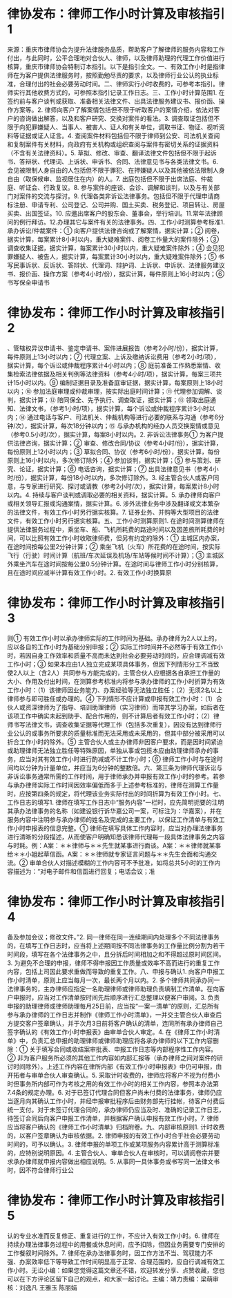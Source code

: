 # 律协发布：律师工作小时计算及审核指引1

来源：重庆市律师协会为提升法律服务品质，帮助客户了解律师的服务内容和工作付出，与此同时，公平合理地对合伙人、律师，以及律师助理的代理工作价值进行核算，重庆市律师协会特制订本指引。以下是指引全文。一、有效工作小时是指律师在为客户提供法律服务时，按照勤勉尽责的要求，以及律师行业公认的执业标准，合理付出的社会必要劳动时间。二、律师实行小时收费的，可参考本指引。律师实行其他收费方式的，可参照本指引记录工作日志。三、工作小时计算范围1. 在签约前与客户谈判或获取、准备相关法律文件、出具法律服务建议书、报价函、操作方案等。2. 律师向客户了解案情包括但不限于听取客户的案情介绍，依法对客户的咨询做出解答，以及和客户研究、交换对案件的看法。3. 调查取证包括但不限于向犯罪嫌疑人、当事人、被害人、证人和有关单位，调取书证、物证、视听资料等证据或证人证言。4. 查阅案件材料包括但不限于律师到公安、司法机关查阅和复制案件有关材料，向政府有关机构或组织查阅与案件有密切关系的证据资料（不含有关法律资料）。5. 草拟、修改、审查、翻译法律文件包括但不限于起诉书、答辩状、代理词、上诉状、申诉书、合同、法律意见书与各类法律文书。6. 会见被限制人身自由的人包括但不限于罪犯、在押嫌疑人以及其他被依法限制人身自由（取保候审、监视居住在内）的人。7. 出庭包括但不限于出席法庭、仲裁庭、听证会、行政复议。8. 参与案件的座谈、会诊、调解和谈判，以及与有关部门对案件的交流与探讨。9. 代理各类非诉讼法律事务。包括但不限于代理申请商标注册、申请专利、公司登记、公司并购、国土买卖、税务登记、项目转让、房屋买卖、出国签证。10. 应邀出席客户的股东会、董事会，举行培训。11.常年法律顾问的例行拜访。12.办理其它与案件有关的法律事务。四、工作小时测算参考标准1. 承办诉讼/仲裁案件：① 向客户提供法律咨询或了解案情，据实计算；② 阅卷，据实计算，每案累计8小时以内，重大疑难案件、阅卷工作量大的案件除外；③ 调查收集证据，据实计算，每案累计30小时以内，重大疑难案件除外；④ 会见犯罪嫌疑人、被告人，据实计算，每案累计30小时以内，重大疑难案件除外；⑤ 书写民事诉状、反诉状、答辩状、代理词、辩护词、上诉状、申诉状、法律服务建议书、报价函、操作方案（参考4小时/份），据实计算，每件原则上16小时以内；⑥ 书写保全申请书

# 律协发布：律师工作小时计算及审核指引2

、管辖权异议申请书、鉴定申请书、案件进展报告（参考2小时/份），据实计算，每件原则上13小时以内；⑦ 代理立案、上诉及缴纳诉讼费用（参考2小时/项），据实计算，每个诉讼或仲裁程序累计4小时以内；⑧ 庭前准备工作熟悉案情、收集检索法律依据及相关判例等法律资料（参考4小时/项），据实计算，每案三项共计15小时以内。⑨ 编制证据目录及准备庭审证据，据实计算，每案原则上18小时以内；⑩ 参加法庭审理或仲裁审理，按实际出庭时间计算；⑪ 代理参加调解、谈判，据实计算；⑫ 陪同保全、先予执行、调查取证，据实计算；⑬ 领取出庭通知、法律文书，（参考1小时/项），据实计算，每个诉讼或仲裁程序累计3小时以内；⑭ 通过电话与客户、司法机关、仲裁机构等进行必要的联系与沟通（参考6分钟/次），据实计算，每次18分钟以内；⑮ 与承办机构的经办人员交换案情或意见（参考0.5小时/次），据实计算，每案8小时以内。2. 非诉讼法律事务① 为客户提供法律咨询，据实计算；② 审查、修改合同/协议（参考4小时/份），据实计算，每份原则上12小时以内；③ 草拟合同、协议（参考6小时/份），据实计算，每份原则上16小时以内，多次修订除外；④ 参加谈判，据实计算；⑤ 参与策划、研究、论证，据实计算；⑥ 电话咨询，据实计算；⑦ 出具法律意见书（参考4小时/份），据实计算，每份18小时以内，多次修订除外。3. 经主管合伙人或客户同意，与专家进行研究、探讨或请教（参考2小时/次），据实计算，每案累计8小时以内。4. 持续与客户谈判或调取必要的相关资料，据实计算。5. 承办律师向客户或相关领导汇报或沟通案情，据实计算。6. 涉外法律业务中涉及翻译或文本繁杂的法律文件，有效工作小时另行据实核算。7. 证券业务、并购等大型项目的法律文件，有效工作小时另行据实核算。五、工作小时测算原则1. 在途时间测算律师在提供法律服务过程中，乘坐车、船、飞机所耗费的路途时间以及因差旅所耗费的时间，可以比照有效工作小时收取律师费，但另有约定的除外：① 主城区内办案，在途时间按每公里2分钟计算；② 乘坐飞机（火车）所花费的在途时间，按实际飞行（行驶）时间计算（航班/车次延误及机场/车站等候时间不计算）；③ 主城区外乘坐汽车在途时间按每公里0.5分钟计算。在途时间与律师工作小时分别核算，且在途时间应减半计算有效工作小时。2. 有效工作小时换算原

# 律协发布：律师工作小时计算及审核指引3

则① 有效工作小时以承办律师实际的工作时间为基础。承办律师为2人以上的，应以各自的工作小时为基础分别申报；② 实际工作时间并不必然等于有效工作小时，若因自身工作效率和质量不高而未达到社会必要劳动时间的，应合理调减有效工作小时；③ 如果本应由1人独立完成某项具体事务，但因下列情形分工不当致使2人以上（含2人）共同参与方能完成的，主管合伙人应根据各自承担工作量的大小、作用及付出时间，在测算参考标准内将参与承办律师的工作小时折算为有效工作小时：（1）该律师因业务能力、办案经验等无法独立胜任；（2）无须2名以上律师参与即可胜任或办理的。④ 下列情形不应计算或申报有效工作小时：（1）合伙人或资深律师为了指导、培训助理律师（实习律师）而带其学习办案，如后者在该项工作中确实未起到助手、配合作用的，则不计算后者有效工作小时；（2）律师书写法律文书，调查收集证据等代理工作（包括多次重复），因没有达到律师行业公认的或事务所要求的质量标准而无法采用或未采用的，但其中部分被采用可以折合工作小时的除外。⑤ 主管合伙人或主办律师非因客户要求，而是因时间紧迫或助理律师无法独立胜任等特殊原因，单独从事或包揽本应由助理律师承办的事务，应当对其有效工作小时进行酌减或不计工作小时；⑥ 律师工作小时与在途时间均以分钟为计量单位，并应当为6分钟的整数倍。六、第三条为律师代理诉讼与非诉讼事务通常所需的工作时间，用于律师承办并申报有效工作小时的参考。若参与承办律师实际工作时间因效率偏低而多于上述参考标准的，律师在测算工作量时，应按第四条的规定，将代理该业务实际付出的时间折算为有效工作小时。七、工作日志的填写1. 律师在填写工作日志中“服务内容”一栏时，应先简明扼要的注明其承办法律事务的名称（如建设银行诉华嘉公司一案，可标注为：华嘉案），并在服务内容中注明参与承办律师的姓名及完成的主要工作，以保证工作清单与有效工作小时申报表的信息完整。① 律师在填写具体工作内容时，应当对办理法律事务进行清晰的分段描述，从而使客户明确知悉该律师代理每一段具体法律事务之内容与时耗。例：A案：＊＊律师与＊＊先生就某事进行面谈。A案：＊＊律师就某事给＊＊小姐起草信函。A案：＊＊律师就专家证言问题与＊＊先生会面和沟通交流。② 审单合伙人对描述模糊的工作内容可不予批准，如将总共5小时的工作内容描述为：“对电子邮件和信函进行回复；电话会议；准

# 律协发布：律师工作小时计算及审核指引4

备及参加会议；修改文件。”2. 同一律师在同一连续期间内处理多个不同法律事务的，在填写工作日志时，应当将上述期间按不同法律事务的工作量比例分割为若干时间段，填写在各个法律事务之中，且分拆后时间相加之和不得超过原时间区间。3. 为避免不合理的申报，律师不得申报因工作质量或效率不高而进行的重复工作内容，包括上司因此要求重做而导致的重复工作。八、申报与确认1. 向客户申报工作小时清单，原则上应当每月一次，最长两个月以内。2. 多个律师共同承办同一法律事务的，主办律师应指定一名助理律师或律师助理负责填制工作清单。在向客户申报时，应当对工作清单按时间先后顺序进行汇总整理以便客户审阅。3. 负责申报的助理律师或律师助理每月25日前，应当按“一案一清单”的原则，汇总所有参与承办律师的工作日志并制作《律师工作小时清单》，一并交主管合伙人审查后方提交客户签章确认，并于次月3日前将客户确认的清单，连同所有承办律师自己签字确认的《有效工作小时申报表》由审单合伙人审定。4. 在《律师工作小时清单》中，负责汇总申报的助理律师或律师助理应将各承办律师的以下工作内容删除：① 关于填写合同或收结案审批表、申报工作日志等内部程序性工作内容。② 非为客户服务所必须的其他工作内容如内部汇报等（承办律师之间对案件的研讨时间除外）。上述工作内容在律所内部《有效工作小时申报表》中仍可申报，由开拓者与审单合伙人审查确认。5. 采取计时收费的，律师应将客户不视为付费小时但事务所内部可作为考核之用的有效工作小时的相关工作内容，参照本办法第7.4条的规定办理。6. 对于已签订代理合同但客户尚未付费的法律事务，律师仍应当逐月向其确认工作小时，并经申报审批程序后由财务部先行挂帐，待客户付费后统一支付。对于未签订代理合同的，承办律师仍应当及时、准确的记录工作日志，待签订合同后向客户申报工作清单，并根据客户确认申报有效工作小时。7. 律师应当将客户确认的《律师工作小时清单》归档附卷。九、内部审核原则1. 计时收费的，以客户签章确认为审核依据。2. 律师申报的有效工作小时合乎社会必要劳动时间的，可予以确认。3. 律师申报的单项工作或某项服务内容累计高于测算标准的，应特别说明原因。4. 主管合伙人、审单合伙人在审核时，可以调阅卷宗并要求承办律师就申报内容做出相应说明。5. 从事同一具体事务或书写同一法律文书时，因不符合律师行业公

# 律协发布：律师工作小时计算及审核指引5

认的专业水准而反复修正、重复进行的工作，不应计入有效工作小时。6. 律师在持续办理法律事务过程中的用餐或休息时间，应予扣除，但因业务需要专门安排的工作餐叙时间除外。7. 律师在承办法律事务时，因工作方法不当、驾驭能力不强、办案效率低下等导致工作时间明显高于正常、合理范围的，应自行调减有效工作小时。无讼小编：如果您觉得这篇文章还不错，欢迎转发分享、点赞收藏，您也可以在下方评论区留下自己的观点，和大家一起讨论。主编：靖力责编：梁萌审核：刘逸凡 王雅玉 陈丽娟

